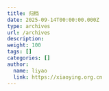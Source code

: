 ```yaml
---
title: 归档
date: 2025-09-14T00:00:00.000Z
type: archives
url: /archives
description: 
weight: 100
tags: []
categories: []
author:
  name: liyao
  link: https://xiaoying.org.cn
---
```



